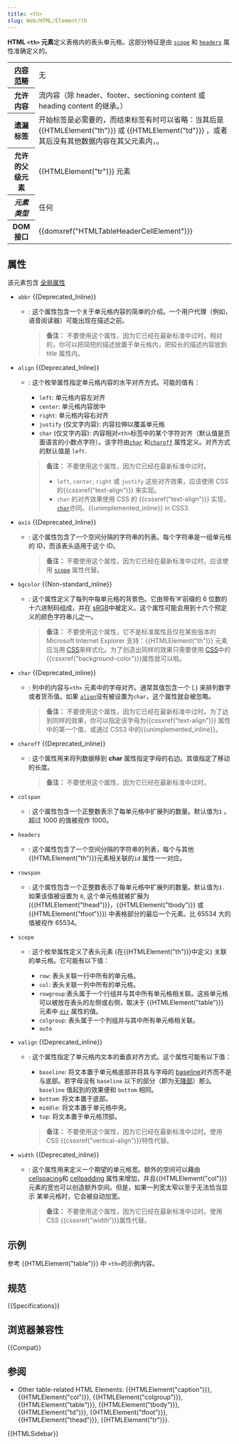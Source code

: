 ```yaml
---
title: <th>
slug: Web/HTML/Element/th
---
```


**HTML `<th>` 元素**定义表格内的表头单元格。这部分特征是由 [`scope`](/zh-CN/docs/Web/HTML/Element/th#scope) 和 [`headers`](/zh-CN/docs/Web/HTML/Element/th#headers) 属性准确定义的。

<table class="properties">
 <tbody>
  <tr>
   <th scope="row"><a href="/zh-CN/docs/HTML/Content_categories">内容范畴</a></th>
   <td>无</td>
  </tr>
  <tr>
   <th scope="row">允许内容</th>
   <td>
    <div class="content-models">
    <div id="table-mdls">流内容（除 header、footer、sectioning content 或 heading content 的继承。）</div>
    </div>
   </td>
  </tr>
  <tr>
   <th scope="row">遗漏标签</th>
   <td>开始标签是必需要的，而结束标签有时可以省略：当其后是{{HTMLElement("th")}} 或 {{HTMLElement("td")}} ，或者其后没有其他数据内容在其父元素内，。</td>
  </tr>
  <tr>
   <th scope="row">允许的父级元素</th>
   <td> {{HTMLElement("tr")}} 元素</td>
  </tr>
  <tr>
   <th scope="row"><dfn>元素类型</dfn></th>
   <td>任何</td>
  </tr>
  <tr>
   <th scope="row">DOM 接口</th>
   <td>{{domxref("HTMLTableHeaderCellElement")}}</td>
  </tr>
 </tbody>
</table>

## 属性

该元素包含 [全局属性](/zh-CN/docs/Web/HTML/Global_attributes)

- `abbr` {{Deprecated_Inline}}

  - : 这个属性包含一个关于单元格内容的简单的介绍。一个用户代理（例如，语音阅读器）可能出现在描述之前。

    > **备注：** 不要使用这个属性，因为它已经在最新标准中过时。相对的，你可以把简短的描述放置于单元格内，把较长的描述内容放到 title 属性内。

- `align` {{Deprecated_Inline}}

  - : 这个枚举属性指定单元格内容的水平对齐方式。可能的值有：

    - `left`: 单元格内容左对齐
    - `center`: 单元格内容居中
    - `right`: 单元格内容右对齐
    - `justify` (仅文字内容): 内容拉伸以覆盖单元格
    - `char` (仅文字内容): 内容相对`<th>`标签中的某个字符对齐（默认值是页面语言的小数点字符）。该字符由[`char`](/zh-CN/docs/Web/HTML/Element/th#char) 和[`charoff`](/zh-CN/docs/Web/HTML/Element/th#charoff) 属性定义。对齐方式的默认值是 `left`.

    > **备注：** 不要使用这个属性，因为它已经在最新标准中过时。
    >
    > - `left`, `center`, `right` 或 `justify` 这些对齐效果，应该使用 CSS 的{{cssxref("text-align")}} 来实现。
    > - `char` 的对齐效果使用 CSS 的 {{cssxref("text-align")}} 实现， [`char`](/zh-CN/docs/Web/HTML/Element/th#char)亦同。{{unimplemented_inline}} in CSS3.

- `axis` {{Deprecated_Inline}}

  - : 这个属性包含了一个空间分隔的字符串的列表。每个字符串是一组单元格的 ID，而该表头适用于这个 ID。

    > **备注：** 不要使用这个属性，因为它已经在最新标准中过时。应该使用 [`scope`](/zh-CN/docs/Web/HTML/Element/th#scope) 属性代替。

- `bgcolor` {{Non-standard_inline}}

  - : 这个属性定义了每列中每单元格的背景色。它由带有‘#’前缀的 6 位数的十六进制码组成，并在 [sRGB](https://www.w3.org/Graphics/Color/sRGB)中被定义。这个属性可能会用到十六个预定义的颜色字符串儿之一。

    > **备注：** 不要使用这个属性，它不是标准属性且仅在某些版本的 Microsoft Internet Explorer 支持：{{HTMLElement("th")}} 元素应当用 [CSS](/zh-CN/docs/CSS)来样式化。为了创造出同样的效果只需要使用 [CSS](/zh-CN/docs/CSS)中的{{cssxref("background-color")}}属性就可以啦。

- `char` {{Deprecated_inline}}

  - : 列中的内容与`<th>` 元素中的字母对齐。通常其值包含一个 (.) 来排列数字或者货币值。如果 [`align`](/zh-CN/docs/Web/HTML/Element/th#align)没有被设置为`char`，这个属性就会被忽略。

    > **备注：** 不要使用这个属性，因为它已经在最新标准中过时。为了达到同样的效果，你可以指定该字母为{{cssxref("text-align")}} 属性中的第一个值，或通过 CSS3 中的{{unimplemented_inline}}。

- `charoff` {{Deprecated_inline}}

  - : 这个属性用来将列数据移到 **char** 属性指定字母的右边。其值指定了移动的长度。

    > **备注：** 不要使用这个属性，因为它已经在最新标准中过时。

- `colspan`
  - : 这个属性包含一个正整数表示了每单元格中扩展列的数量。默认值为`1` 。超过 1000 的值被视作 1000。
- `headers`
  - : 这个属性包含了一个空间分隔的字符串的列表，每个与其他{{HTMLElement("th")}}元素相关联的`id` 属性一一对应。
- `rowspan`
  - : 这个属性包含一个正整数表示了每单元格中扩展列的数量。默认值为`1.` 如果该值被设置为 `0`, 这个单元格就被扩展为 ({{HTMLElement("thead")}}，{{HTMLElement("tbody")}} 或{{HTMLElement("tfoot")}}) 中表格部分的最后一个元素。比 65534 大的值被视作 65534。
- `scope`

  - : 这个枚举属性定义了表头元素 (在{{HTMLElement("th")}}中定义) 关联的单元格。它可能有以下值：

    - `row`: 表头关联一行中所有的单元格。
    - `col`: 表头关联一列中所有的单元格。
    - `rowgroup`:表头属于一个行组并与其中所有单元格相关联。这些单元格可以被放在表头的左侧或右侧，取决于 {{HTMLElement("table")}} 元素中 [`dir`](/zh-CN/docs/Web/HTML/Global_attributes/dir) 属性的值。
    - `colgroup`: 表头属于一个列组并与其中所有单元格相关联。
    - `auto`

- `valign` {{Deprecated_inline}}

  - : 这个属性指定了单元格内文本的垂直对齐方式。这个属性可能有以下值：

    - `baseline`: 将文本置于单元格底部并将其与字母的 [baseline](https://en.wikipedia.org/wiki/Baseline_%28typography%29)对齐而不是与底部。若字母没有 `baseline` 以下的部分（即为无[降部](https://www.wikiwand.com/zh/%E9%99%8D%E9%83%A8)）那么 `baseline` 值起到的效果便和 `bottom` 相同。
    - `bottom`: 将文本置于底部。
    - `middle`: 将文本置于单元格中央。
    - `top`: 将文本置于单元格顶部。

    > **备注：** 不要使用这个属性，因为它已经在最新标准中过时。使用 CSS {{cssxref("vertical-align")}}特性代替。

- `width` {{Deprecated_inline}}

  - : 这个属性用来定义一个期望的单元格宽。额外的空间可以藉由 [cellspacing](/zh-CN/docs/Web/API/HTMLTableElement/cellSpacing)和 [cellpadding](/zh-CN/docs/Web/API/HTMLTableElement/cellPadding) 属性来增加，并且{{HTMLElement("col")}}元素的宽也可以创造额外空间。但是，如果一列宽太窄以至于无法恰当显示 某单元格时，它会被自动加宽。

    > **备注：** 不要使用这个属性，因为它已经在最新标准中过时。使用 CSS {{cssxref("width")}}属性代替。

## 示例

参考 {{HTMLElement("table")}} 中 `<th>`的示例内容。

## 规范

{{Specifications}}

## 浏览器兼容性

{{Compat}}

## 参阅

- Other table-related HTML Elements: {{HTMLElement("caption")}}, {{HTMLElement("col")}}, {{HTMLElement("colgroup")}}, {{HTMLElement("table")}}, {{HTMLElement("tbody")}}, {{HTMLElement("td")}}, {{HTMLElement("tfoot")}}, {{HTMLElement("thead")}}, {{HTMLElement("tr")}}.

{{HTMLSidebar}}
